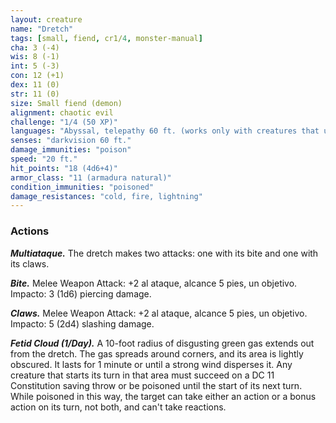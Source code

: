```yaml
---
layout: creature
name: "Dretch"
tags: [small, fiend, cr1/4, monster-manual]
cha: 3 (-4)
wis: 8 (-1)
int: 5 (-3)
con: 12 (+1)
dex: 11 (0)
str: 11 (0)
size: Small fiend (demon)
alignment: chaotic evil
challenge: "1/4 (50 XP)"
languages: "Abyssal, telepathy 60 ft. (works only with creatures that understand Abyssal)"
senses: "darkvision 60 ft."
damage_immunities: "poison"
speed: "20 ft."
hit_points: "18 (4d6+4)"
armor_class: "11 (armadura natural)"
condition_immunities: "poisoned"
damage_resistances: "cold, fire, lightning"
---
```


### Actions

***Multiataque.*** The dretch makes two attacks: one with its bite and one with its claws.

***Bite.*** Melee Weapon Attack: +2 al ataque, alcance 5 pies, un objetivo. Impacto: 3 (1d6) piercing damage.

***Claws.*** Melee Weapon Attack: +2 al ataque, alcance 5 pies, un objetivo. Impacto: 5 (2d4) slashing damage.

***Fetid Cloud (1/Day).*** A 10-foot radius of disgusting green gas extends out from the dretch. The gas spreads around corners, and its area is lightly obscured. It lasts for 1 minute or until a strong wind disperses it. Any creature that starts its turn in that area must succeed on a DC 11 Constitution saving throw or be poisoned until the start of its next turn. While poisoned in this way, the target can take either an action or a bonus action on its turn, not both, and can't take reactions.